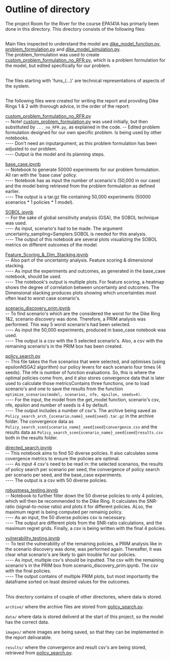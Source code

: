 # Outline of directory

The project Room for the River for the course EPA141A has primarly been done in this directory. This directory consists of the following files:


## 
Main files inspected to understand the model are [dike_model_function.py](dike_model_function.py), [problem_formulation.py](problem_formulation.py) and [dike_model_simulation.py](dike_model_simulation.py).  
The problem_formulation was used to create [custom_problem_formulation_no_RFR.py](custom_problem_formulation_no_RFR.py), which is a problem formulation for the model, but edited specifically for our problem. 

##
The files starting with 'funs_(...)' are technical representations of aspects of the system.  

##
The following files were created for writing the report and providing Dike Rings 1 & 2 with thorough advice, in the order of the report:  

[custom_problem_formulation_no_RFR.py](custom_problem_formulation_no_RFR.py)  
-- Note! [custom_problem_formulation.py](custom_problem_formulation.py) was used initially, but then substituted by `..._no_RFR.py`, as explained in the code.
-- Edited problem formulation designed for our own specific problem. Is being used by other notebooks.  
---- Don't need an inputargument, as this problem formulation has been adjusted to our problem.  
---- Output is the model and its planning steps.  

[base_case.ipynb](base_case.ipynb)  
-- Notebook to generate 50000 experiments for our problem formulation. All ran with the 'base case' policy.   
---- Notebook has as input the number of scenario's (50,000 in our case) and the model being retrieved from the problem formulation as defined earlier.     
---- The output is a tar.gz file containing 50,000 experiments (50000 scenarios * 1 policies * 1 model).    

[SOBOL.ipynb](SOBOL.ipynb)  
-- For the sake of global sensitivity analysis (GSA), the SOBOL technique was used.   
---- As input, scenario's had to be made. The argument uncertainty_sampling=Samplers.SOBOL is needed for this analysis.  
---- The output of this notebook are several plots visualizing the SOBOL metrics on different outcomes of the model.    

[Feature_Scoring_&_Dim_Stacking.ipynb](Feature_Scoring_&_Dim_Stacking.ipynb)  
-- Also part of the uncertainty analysis.  Feature scoring & dimensional stacking.  
---- As input the experiments and outcomes, as generated in the base_case notebook, should be used.  
---- The notebook's output is multiple plots. For feature scoring, a heatmap shows the degree of correlation between uncertainty and outcomes. The Dimensional stacking produces plots showing which uncertainties most often lead to worst case scenario's.    

[scenario_discovery_prim.ipynb](scenario_discovery_prim.ipynb)   
-- To find scenario's which are the considered the worst for the Dike Ring 1&2, scenario discovery was done. Therefore, a PRIM analysis was performed. This way 5 worst scenario's had been selected.  
---- As input the 50,000 experiments, produced in base_case notebook was used.  
---- The output is a csv with the 5 selected scenario's. Also, a csv with the remaining scenario's in the PRIM box has been created.  

[policy_search.py](policy_search.py)  
-- This file takes the five scenarios that were selected, and optimises (using epsilonNSGA2 algorithm) our policy levers for each scenario four times (4 seeds). The nfe is number of function evaluations. So, this is where the optimal policies come from, and it also stores convergence data that is later used to calculate those metricsContains three functions, one to load scenario's and one to save the results from the function `optimize_scenarios(model, scenarios, nfe, epsilon, seeds=4)`.  
---- For the input, the model from the get_model function, scenario's csv, nfe, epsilon and number of seeds is 4 by default.  
---- The output includes a number of csv's. The archive being saved as `Policy_search_arch_{scenario.name}_seed{seed}.tar.gz` in the archive folder. The convergence data as `Policy_search_scen{scenario_name}_seed{seed}convergence.csv` and the results data as `Policy_search_scen{scenario_name}_seed{seed}results.csv` both in the results folder.    

[directed_search.ipynb](directed_search.ipynb)   
-- This notebook aims to find 50 diverse policies. It also calculates some covergence metrics to ensure the policies are optimal.  
---- As input 4 csv's need to be read in: the selected scenarios, the results of policy search per scenario per seed, the convergence of policy search per scenario per seed, and the base_case experiments.  
---- The output is a csv with 50 diverse policies.   

[robustness_testing.ipynb](robustness_testing.ipynb)   
-- Notebook to further filter down the 50 diverse policies to only 4 policies, which will then be recommended to the Dike Ring. It calculates the SNR-ratio (signal-to-noise ratio) and plots it for different policies. ALso, the maximum regret is being computed per remainig policy.   
---- As an input, the 50 diverse policies csv is necessary.  
---- The output are different plots from the SNR-ratio calculations, and the maximum regret grids. Finally, a csv is being written with the final 4 policies.  

[vulnerability_testing.ipynb](vulnerability_testing.ipynb)   
-- To test the vulnerability of the remaining policies, a PRIM analysis like in the scenario discovery was done, was performed again. Thereafter, it was clear what scenario's are likely to gain trouble for our policies.  
---- As input, multiple csv's should be inputted. The csv with the remaining scenario's in the PRIM box from scenario_discovery_prim.ipynb. The csv with the final policies.   
---- The output contains of multiple PRIM plots, but most importantly the dataframe sorted on least desired values for the outcomes.    


##  
This drectory contains of couple of other directories, where data is stored.     

`archive/` where the archive files are stored from [policy_search.py](policy_search.py).   

`data/` where data is stored deliverd at the start of this project, so the model has the correct data.   

`images/` where images are being saved, so that they can be implemented in the report delivarable.  

`results/` where the convergence and result csv's are being stored, retrieved from [policy_search.py](policy_search.py).      